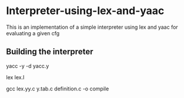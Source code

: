 # Interpreter-using-lex-and-yaac
This is an implementation of a simple interpreter using lex and yaac for evaluating a given cfg
## Building the interpreter
yacc -y -d yacc.y

lex lex.l

gcc lex.yy.c y.tab.c definition.c -o compile
